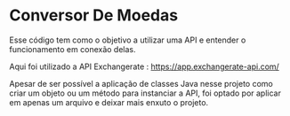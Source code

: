 # Conversor De Moedas

Esse código tem como o objetivo a utilizar uma API e entender o funcionamento em conexão delas.

Aqui foi utilizado a API Exchangerate  : https://app.exchangerate-api.com/

Apesar de ser possível a aplicação de classes Java nesse projeto como criar um objeto ou um método para instanciar a API,
foi optado por aplicar em apenas um arquivo e deixar mais enxuto o projeto.

